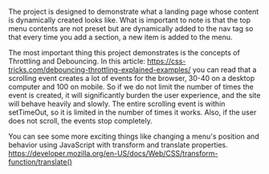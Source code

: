 The project is designed to demonstrate what a landing page whose content is dynamically created looks like. What is important to note is that the top menu contents are not preset but are dynamically added to the nav tag so that every time you add a section, a new item is added to the menu.

The most important thing this project demonstrates is the concepts of Throttling and Debouncing. In this article: https://css-tricks.com/debouncing-throttling-explained-examples/
you can read that a scrolling event creates a lot of events for the browser, 30-40 on a desktop computer and 100 on mobile. So if we do not limit the number of times the event is created, it will significantly burden the user experience, and the site will behave heavily and slowly. The entire scrolling event is within setTimeOut, so it is limited in the number of times it works. Also, if the user does not scroll, the events stop completely.

You can see some more exciting things like changing a menu's position and behavior using JavaScript with transform and translate properties.
https://developer.mozilla.org/en-US/docs/Web/CSS/transform-function/translate()
